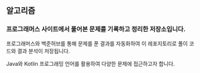 ## 알고리즘

### 프로그래머스 사이트에서 풀어본 문제를 기록하고 정리한 저장소입니다.

프로그래머스와 백준허브를 통해 문제를 푼 결과를 자동화하여 이 레포지토리로 풀이 코드와 결과 분석이 저장됩니다.

Java와 Kotlin 프로그래밍 언어를 활용하여 다양한 문제에 접근하고자 합니다.
